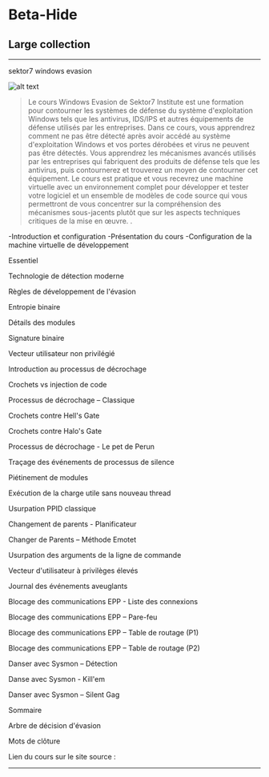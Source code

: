 # Beta-Hide
## Large collection
_______________________________________________________________________________________________________________________________________________________________________
 sektor7 windows evasion

![alt text](https://i.ibb.co/F33GDcv/rto-wineva-hide01-768x432.png)

>Le cours Windows Evasion de Sektor7 Institute est une formation pour contourner les systèmes de défense du système d'exploitation Windows tels que les antivirus, IDS/IPS et autres équipements de défense utilisés par les entreprises. Dans ce cours, vous apprendrez comment ne pas être détecté après avoir accédé au système d'exploitation Windows et vos portes dérobées et virus ne peuvent pas être détectés. Vous apprendrez les mécanismes avancés utilisés par les entreprises qui fabriquent des produits de défense tels que les antivirus, puis contournerez et trouverez un moyen de contourner cet équipement. Le cours est pratique et vous recevrez une machine virtuelle avec un environnement complet pour développer et tester votre logiciel et un ensemble de modèles de code source qui vous permettront de vous concentrer sur la compréhension des mécanismes sous-jacents plutôt que sur les aspects techniques critiques de la mise en œuvre. .


-Introduction et configuration
-Présentation du cours
-Configuration de la machine virtuelle de développement

Essentiel

Technologie de détection moderne

Règles de développement de l'évasion

Entropie binaire

Détails des modules

Signature binaire

Vecteur utilisateur non privilégié

Introduction au processus de décrochage

Crochets vs injection de code

Processus de décrochage – Classique

Crochets contre Hell's Gate

Crochets contre Halo's Gate

Processus de décrochage - Le pet de Perun

Traçage des événements de processus de silence

Piétinement de modules

Exécution de la charge utile sans nouveau thread

Usurpation PPID classique

Changement de parents - Planificateur

Changer de Parents – Méthode Emotet

Usurpation des arguments de la ligne de commande

Vecteur d'utilisateur à privilèges élevés

Journal des événements aveuglants

Blocage des communications EPP - Liste des connexions

Blocage des communications EPP – Pare-feu

Blocage des communications EPP – Table de routage (P1)

Blocage des communications EPP – Table de routage (P2)

Danser avec Sysmon – Détection

Danse avec Sysmon - Kill'em

Danser avec Sysmon – Silent Gag

Sommaire

Arbre de décision d'évasion

Mots de clôture

Lien du cours sur le site source : 
_______________________________________________________________________________________________________________________________________________________________________

